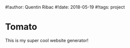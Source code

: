 #!author: Quentin Ribac
#!date: 2018-05-19
#!tags: project

# Tomato
This is my super cool website generator!
